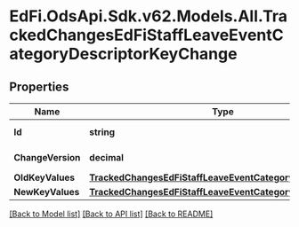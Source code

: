 # EdFi.OdsApi.Sdk.v62.Models.All.TrackedChangesEdFiStaffLeaveEventCategoryDescriptorKeyChange

## Properties

Name | Type | Description | Notes
------------ | ------------- | ------------- | -------------
**Id** | **string** | Resource identifier | [optional] 
**ChangeVersion** | **decimal** | Change version | [optional] 
**OldKeyValues** | [**TrackedChangesEdFiStaffLeaveEventCategoryDescriptorKey**](TrackedChangesEdFiStaffLeaveEventCategoryDescriptorKey.md) |  | [optional] 
**NewKeyValues** | [**TrackedChangesEdFiStaffLeaveEventCategoryDescriptorKey**](TrackedChangesEdFiStaffLeaveEventCategoryDescriptorKey.md) |  | [optional] 

[[Back to Model list]](../../README.md#documentation-for-models) [[Back to API list]](../../README.md#documentation-for-api-endpoints) [[Back to README]](../../README.md)

